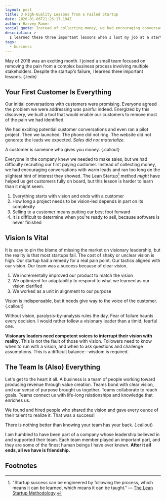 ```yaml
---
layout: post
title: 3 High-Quality Lessons from a Failed Startup
date: 2020-01-06T21:26:17.194Z
author: Harvey Ramer
social_quote: Instead of collecting money, we had encouraging conversations with warm leads and ran too long on the slightest hint of interest they showed.
description: >-
  I learned these three important lessons when I lost my job at a startup.
tags:
  - business
---
```


May of 2018 was an exciting month. I joined a small team focused on removing the pain from a complex business process involving multiple stakeholders. Despite the startup's failure, I learned three important lessons. {.lede}

## Your First Customer Is Everything

Our initial conversations with customers were promising. Everyone agreed the problem we were addressing was painful indeed. Energized by this discovery, we built a tool that would enable our customers to remove most of the pain we had identified.

We had exciting potential customer conversations and even ran a pilot project. Then we launched. The phone did not ring. The website did not generate the leads we expected. _Sales did not materialize._

A customer is someone who gives you money. {.callout}

Everyone in the company knew we needed to make sales, but we had difficulty recruiting our first paying customer. Instead of collecting money, we had encouraging conversations with warm leads and ran too long on the slightest hint of interest they showed. The Lean Startup[^1] method _might_ have helped us get customers fully on board, but this lesson is harder to learn than it might seem.

1. Everything starts with vision and ends with a customer
2. How long a project needs to be vision-led depends in part on its complexity
3. Selling to a customer means putting our best foot forward
4. It is difficult to determine when you're ready to sell, because software is never finished

## Vision Is Vital

It is easy to pin the blame of missing the market on visionary leadership, but the reality is that most startups fail. The cost of shaky or unclear vision is high. Our startup had a remedy for a real pain point. Our tactics aligned with our vision. Our team was a success because of clear vision.

1. We incrementally improved our product to match the vision
2. We optimized for adaptability to respond to what we learned as our vision clarified
3. We worked as a unit in alignment to our purpose

Vision is indispensable, but it needs give way to the voice of the customer. {.callout}

Without vision, paralysis-by-analysis rules the day. Fear of failure haunts every decision. I would rather follow a visionary leader than a timid, fearful one.

**Visionary leaders need competent voices to interrupt their vision with reality.** This is not the fault of those with vision. Followers need to know when to run with a vision, and when to ask questions and challenge assumptions. This is a difficult balance—wisdom is required.

## The Team Is (Also) Everything

Let's get to the heart it all. A business is a team of people working toward producing revenue through value creation. Teams bond with clear vision, and our sense of purpose brought us together. Teams collaborate to reach goals. Teams connect us with life-long relationships and knowledge that enriches us.

We found and hired people who shared the vision and gave every ounce of their talent to realize it. That was a success!

There is nothing better than knowing your team has your back. {.callout}

I am humbled to have been part of a company whose leadership believed in and supported their team. Each team member played an important part, and they are some of the finest human beings I have ever known. **After it all ends, all we have is friendship.**

## Footnotes

[^1]: "Startup success can be engineered by following the process, which means it can be learned, which means it can be taught." — [The Lean Startup Methodology](http://theleanstartup.com/principles).
